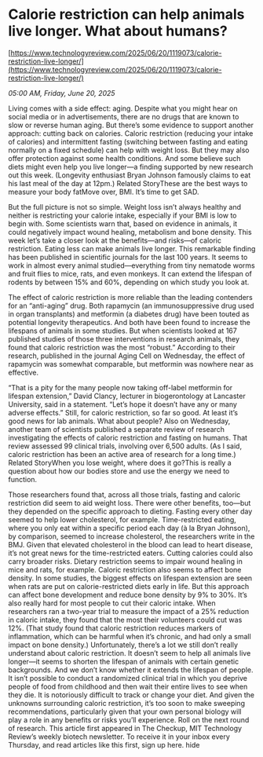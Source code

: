 # Calorie restriction can help animals live longer. What about humans?

[https://www.technologyreview.com/2025/06/20/1119073/calorie-restriction-live-longer/](https://www.technologyreview.com/2025/06/20/1119073/calorie-restriction-live-longer/)

*05:00 AM, Friday, June 20, 2025*

Living comes with a side effect: aging. Despite what you might hear on social media or in advertisements, there are no drugs that are known to slow or reverse human aging. But there’s some evidence to support another approach: cutting back on calories. Caloric restriction (reducing your intake of calories) and intermittent fasting (switching between fasting and eating normally on a fixed schedule) can help with weight loss. But they may also offer protection against some health conditions. And some believe such diets might even help you live longer—a finding supported by new research out this week. (Longevity enthusiast Bryan Johnson famously claims to eat his last meal of the day at 12pm.) Related StoryThese are the best ways to measure your body fatMove over, BMI. It’s time to get SAD.

But the full picture is not so simple. Weight loss isn’t always healthy and neither is restricting your calorie intake, especially if your BMI is low to begin with. Some scientists warn that, based on evidence in animals, it could negatively impact wound healing, metabolism and bone density. This week let’s take a closer look at the benefits—and risks—of caloric restriction. Eating less can make animals live longer. This remarkable finding has been published in scientific journals for the last 100 years. It seems to work in almost every animal studied—everything from tiny nematode worms and fruit flies to mice, rats, and even monkeys. It can extend the lifespan of rodents by between 15% and 60%, depending on which study you look at.

The effect of caloric restriction is more reliable than the leading contenders for an “anti-aging” drug. Both rapamycin (an immunosuppressive drug used in organ transplants) and metformin (a diabetes drug) have been touted as potential longevity therapeutics. And both have been found to increase the lifespans of animals in some studies. But when scientists looked at 167 published studies of those three interventions in research animals, they found that caloric restriction was the most “robust.” According to their research, published in the journal Aging Cell on Wednesday, the effect of rapamycin was somewhat comparable, but metformin was nowhere near as effective.

“That is a pity for the many people now taking off-label metformin for lifespan extension,” David Clancy, lecturer in biogerontology at Lancaster University, said in a statement. “Let’s hope it doesn’t have any or many adverse effects.” Still, for caloric restriction, so far so good. At least it’s good news for lab animals. What about people? Also on Wednesday, another team of scientists published a separate review of research investigating the effects of caloric restriction and fasting on humans. That review assessed 99 clinical trials, involving over 6,500 adults. (As I said, caloric restriction has been an active area of research for a long time.) Related StoryWhen you lose weight, where does it go?This is really a question about how our bodies store and use the energy we need to function.

Those researchers found that, across all those trials, fasting and caloric restriction did seem to aid weight loss. There were other benefits, too—but they depended on the specific approach to dieting. Fasting every other day seemed to help lower cholesterol, for example. Time-restricted eating, where you only eat within a specific period each day (à la Bryan Johnson), by comparison, seemed to increase cholesterol, the researchers write in the BMJ. Given that elevated cholesterol in the blood can lead to heart disease, it’s not great news for the time-restricted eaters. Cutting calories could also carry broader risks. Dietary restriction seems to impair wound healing in mice and rats, for example. Caloric restriction also seems to affect bone density. In some studies, the biggest effects on lifespan extension are seen when rats are put on calorie-restricted diets early in life. But this approach can affect bone development and reduce bone density by 9% to 30%. It’s also really hard for most people to cut their caloric intake. When researchers ran a two-year trial to measure the impact of a 25% reduction in caloric intake, they found that the most their volunteers could cut was 12%. (That study found that caloric restriction reduces markers of inflammation, which can be harmful when it’s chronic, and had only a small impact on bone density.) Unfortunately, there’s a lot we still don’t really understand about caloric restriction. It doesn’t seem to help all animals live longer—it seems to shorten the lifespan of animals with certain genetic backgrounds. And we don’t know whether it extends the lifespan of people. It isn’t possible to conduct a randomized clinical trial in which you deprive people of food from childhood and then wait their entire lives to see when they die. It is notoriously difficult to track or change your diet. And given the unknowns surrounding caloric restriction, it’s too soon to make sweeping recommendations, particularly given that your own personal biology will play a role in any benefits or risks you’ll experience. Roll on the next round of research. This article first appeared in The Checkup, MIT Technology Review’s weekly biotech newsletter. To receive it in your inbox every Thursday, and read articles like this first, sign up here. hide

